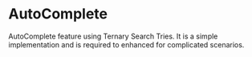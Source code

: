 # AutoComplete
AutoComplete feature using Ternary Search Tries.
It is a simple implementation and is required to enhanced for complicated scenarios.
